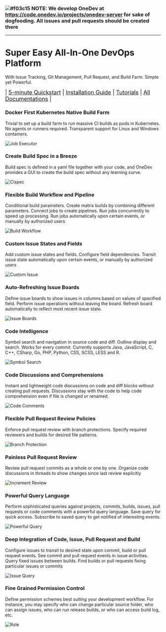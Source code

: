 ### ![#f03c15](https://via.placeholder.com/15/f03c15/000000?text=+) NOTE: We develop OneDev at https://code.onedev.io/projects/onedev-server for sake of dogfooding. All issues and pull requests should be created there

<hr/> 

# Super Easy All-In-One DevOps Platform 
 
With Issue Tracking, Git Management, Pull Request, and Build Farm. Simple yet Powerful.

<div style="font-size: 18px;">
| <a href="https://code.onedev.io/projects/onedev-manual/blob/main/pages/quickstart.md">5-minute Quickstart</a> 
| <a href="https://code.onedev.io/projects/onedev-manual/blob/main/pages/installation-guide.md">Installation Guide</a> 
| <a href="https://code.onedev.io/projects/onedev-manual/blob/main/pages/tutorials.md">Tutorials</a>
| <a href="https://code.onedev.io/projects/onedev-manual/blob">All Documentations</a> |
</div>
<p style="margin-bottom: 20px;">

### Docker First Kubernetes Native Build Farm

Trivial to set up a build farm to run massive CI builds as pods in Kubernetes. No agents or runners required. Transparent support for Linux and Windows containers. 

![Job Executor](doc/images/job-executor.png)

### Create Build Spec in a Breeze

Build spec is defined in a yaml file together with your code, and OneDev provides a GUI to create the build spec without any learning curve.

![Cispec](doc/images/cispec.gif)

### Flexible Build Workflow and Pipeline

Conditional build parameters. Create matrix builds by combining different parameters. Connect jobs to create pipelines. Run jobs concurrently to speed up processing. Run jobs automatically upon certain events, or manually by authorized users

![Build Workflow](doc/images/build-workflow.gif)

### Custom Issue States and Fields

Add custom issue states and fields. Configure field dependencies. Transit issue state automatically upon certain events, or manually by authorized users 

![Custom Issue](doc/images/custom-issue.gif)

### Auto-Refreshing Issue Boards

Define issue boards to show issues in columns based on values of specified field. Perform issue operations without leaving the board. Refresh board automatically to reflect most recent issue state.

![Issue Boards](doc/images/issue-boards.gif)

### Code Intelligence

Symbol search and navigation in source code and diff. Outline display and search. Works for every commit. Currently supports Java, JavaScript, C, C++, CSharp, Go, PHP, Python, CSS, SCSS, LESS and R. 

![Symbol Search](doc/images/symbol-search.gif)

### Code Discussions and Comprehensions

Instant and lightweight code discussions on code and diff blocks without creating pull requests. Discussions stay with the code to help code comprehension even if file is changed or renamed. 

![Code Comments](doc/images/code-comments.gif)

### Flexible Pull Request Review Policies

Enforce pull request review with branch protections. Specify required reviewers and builds for desired file patterns. 

![Branch Protection](doc/images/branch-protection.gif)

### Painless Pull Request Review

Review pull request commits as a whole or one by one. Organize code discussions in threads to show changes since last review explicitly

![Increment Review](doc/images/increment-review.gif)

### Powerful Query Language

Perform sophisticated queries against projects, commits, builds, issues, pull requests or code comments with a powerful query language. Save query for quick access. Subscribe to saved query to get notified of interesting events.

![Powerful Query](doc/images/powerful-query.gif)

### Deep Integration of Code, Issue, Pull Request and Build

Configure issues to transit to desired state upon commit, build or pull request events. See commit and pull request events in issue activities. Query fixed issues between builds. Find builds or pull requests fixing particular issues or commits

![Issue Query](doc/images/issue-code-build-integration.gif)

### Fine Grained Permission Control

Define permission schemes best suiting your development workflow. For instance, you may specify who can change particular source folder, who can assign issues, who can run release builds, or who can access build log, etc.

![Role](doc/images/role.png)
